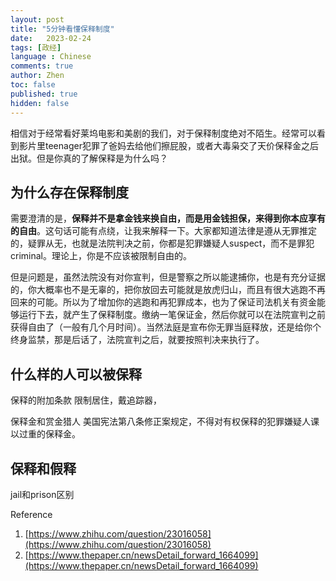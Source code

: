 ```yaml
---
layout: post
title: "5分钟看懂保释制度"
date:   2023-02-24
tags: [政经]
language : Chinese
comments: true
author: Zhen
toc: false
published: true
hidden: false
---
```

相信对于经常看好莱坞电影和美剧的我们，对于保释制度绝对不陌生。经常可以看到影片里teenager犯罪了爸妈去给他们擦屁股，或者大毒枭交了天价保释金之后出狱。但是你真的了解保释是为什么吗？<!-- more -->

## 为什么存在保释制度
需要澄清的是，**保释并不是拿金钱来换自由，而是用金钱担保，来得到你本应享有的自由**。这句话可能有点绕，让我来解释一下。大家都知道法律是遵从无罪推定的，疑罪从无，也就是法院判决之前，你都是犯罪嫌疑人suspect，而不是罪犯criminal。理论上，你是不应该被限制自由的。

但是问题是，虽然法院没有对你宣判，但是警察之所以能逮捕你，也是有充分证据的，你大概率也不是无辜的，把你放回去可能就是放虎归山，而且有很大逃跑不再回来的可能。所以为了增加你的逃跑和再犯罪成本，也为了保证司法机关有资金能够运行下去，就产生了保释制度。缴纳一笔保证金，然后你就可以在法院宣判之前获得自由了（一般有几个月时间）。当然法庭是宣布你无罪当庭释放，还是给你个终身监禁，那是后话了，法院宣判之后，就要按照判决来执行了。

## 什么样的人可以被保释


保释的附加条款
限制居住，戴追踪器，

保释金和赏金猎人
美国宪法第八条修正案规定，不得对有权保释的犯罪嫌疑人课以过重的保释金。


## 保释和假释
jail和prison区别


Reference
1. [https://www.zhihu.com/question/23016058](https://www.zhihu.com/question/23016058)
2. [https://www.thepaper.cn/newsDetail_forward_1664099](https://www.thepaper.cn/newsDetail_forward_1664099)

<!--stackedit_data:
eyJoaXN0b3J5IjpbLTU1MTkwMDI1OV19
-->